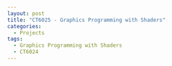 ```yaml
---
layout: post
title: "CT6025 - Graphics Programming with Shaders"
categories:
  - Projects
tags:
  - Graphics Programming with Shaders
  - CT6024
---
```

